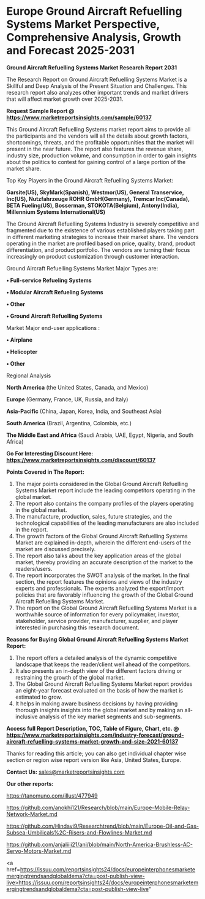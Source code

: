  # Europe Ground Aircraft Refuelling Systems Market Perspective, Comprehensive Analysis, Growth and Forecast 2025-2031

<strong>Ground Aircraft Refuelling Systems Market Research Report 2031</strong>

The Research Report on Ground Aircraft Refuelling Systems Market is a Skillful and Deep Analysis of the Present Situation and Challenges. This research report also analyzes other important trends and market drivers that will affect market growth over 2025-2031.

<strong>Request Sample Report @ <a href=https://www.marketreportsinsights.com/sample/60137>https://www.marketreportsinsights.com/sample/60137</a></strong>

This Ground Aircraft Refuelling Systems market report aims to provide all the participants and the vendors will all the details about growth factors, shortcomings, threats, and the profitable opportunities that the market will present in the near future. The report also features the revenue share, industry size, production volume, and consumption in order to gain insights about the politics to contest for gaining control of a large portion of the market share.

Top Key Players in the Ground Aircraft Refuelling Systems Market:

<strong>Garsite(US), SkyMark(Spanish), Westmor(US), General Transervice, Inc(US), Nutzfahrzeuge ROHR GmbH(Germany), Tremcar Inc(Canada), BETA Fueling(US), Bosserman, STOKOTA(Belgium), Antony(India), Millennium Systems International(US)</strong>

The Ground Aircraft Refuelling Systems Industry is severely competitive and fragmented due to the existence of various established players taking part in different marketing strategies to increase their market share. The vendors operating in the market are profiled based on price, quality, brand, product differentiation, and product portfolio. The vendors are turning their focus increasingly on product customization through customer interaction.

Ground Aircraft Refuelling Systems Market Major Types are:

<strong>• Full-service Refueling Systems

• Modular Aircraft Refueling Systems

• Other

• Ground Aircraft Refuelling Systems</strong>

Market Major end-user applications :

<strong>• Airplane

• Helicopter

• Other</strong>

Regional Analysis

</u><strong><b>North America</b></strong> (the United States, Canada, and Mexico)

<strong><b>Europe </b></strong>(Germany, France, UK, Russia, and Italy)

<strong><b>Asia-Pacific</b></strong> (China, Japan, Korea, India, and Southeast Asia)

<strong><b>South America</b></strong> (Brazil, Argentina, Colombia, etc.)

<strong><b>The Middle East and Africa</b></strong> (Saudi Arabia, UAE, Egypt, Nigeria, and South Africa)

<strong>Go For Interesting Discount Here: <a href=https://www.marketreportsinsights.com/discount/60137>https://www.marketreportsinsights.com/discount/60137</a></strong>

<strong>Points Covered in The Report:</strong>
<ol>
  <li>The major points considered in the Global Ground Aircraft Refuelling Systems Market report include the leading competitors operating in the global market.</li>
  <li>The report also contains the company profiles of the players operating in the global market.</li>
  <li>The manufacture, production, sales, future strategies, and the technological capabilities of the leading manufacturers are also included in the report.</li>
  <li>The growth factors of the Global Ground Aircraft Refuelling Systems Market are explained in-depth, wherein the different end-users of the market are discussed precisely.</li>
  <li>The report also talks about the key application areas of the global market, thereby providing an accurate description of the market to the readers/users.</li>
  <li>The report incorporates the SWOT analysis of the market. In the final section, the report features the opinions and views of the industry experts and professionals. The experts analyzed the export/import policies that are favorably influencing the growth of the Global Ground Aircraft Refuelling Systems Market.</li>
  <li>The report on the Global Ground Aircraft Refuelling Systems Market is a worthwhile source of information for every policymaker, investor, stakeholder, service provider, manufacturer, supplier, and player interested in purchasing this research document.</li>
</ol>
<strong>Reasons for Buying Global Ground Aircraft Refuelling Systems Market Report:</strong>

<ol>
  <li>The report offers a detailed analysis of the dynamic competitive landscape that keeps the reader/client well ahead of the competitors.</li>
  <li>It also presents an in-depth view of the different factors driving or restraining the growth of the global market.</li>
  <li>The Global Ground Aircraft Refuelling Systems Market report provides an eight-year forecast evaluated on the basis of how the market is estimated to grow.</li>
  <li>It helps in making aware business decisions by having providing thorough insights insights into the global market and by making an all-inclusive analysis of the key market segments and sub-segments.</li>
</ol>
<strong>Access full Report Description, TOC, Table of Figure, Chart, etc. @ <a href=https://www.marketreportsinsights.com/industry-forecast/ground-aircraft-refuelling-systems-market-growth-and-size-2021-60137>https://www.marketreportsinsights.com/industry-forecast/ground-aircraft-refuelling-systems-market-growth-and-size-2021-60137</a></strong>


Thanks for reading this article; you can also get individual chapter wise section or region wise report version like Asia, United States, Europe.

<strong>Contact Us:</strong>
sales@marketreportsinsights.com

<strong>Our other reports:</strong>

<a href=https://tanomuno.com/illust/477949>https://tanomuno.com/illust/477949</a>

<a href=https://github.com/anokhi121/Research/blob/main/Europe-Mobile-Relay-Network-Market.md>https://github.com/anokhi121/Research/blob/main/Europe-Mobile-Relay-Network-Market.md</a>

<a href=https://github.com/Hindavi9/Researchtrend/blob/main/Europe-Oil-and-Gas-Subsea-Umbilicals%2C-Risers-and-Flowlines-Market.md>https://github.com/Hindavi9/Researchtrend/blob/main/Europe-Oil-and-Gas-Subsea-Umbilicals%2C-Risers-and-Flowlines-Market.md</a>

<a href=https://github.com/anjaliiii21/ani/blob/main/North-America-Brushless-AC-Servo-Motors-Market.md>https://github.com/anjaliiii21/ani/blob/main/North-America-Brushless-AC-Servo-Motors-Market.md</a>

<a href=https://issuu.com/reportsinsights24/docs/europeinterphonesmarketemergingtrendsandglobaldema?cta=post-publish-view-live>https://issuu.com/reportsinsights24/docs/europeinterphonesmarketemergingtrendsandglobaldema?cta=post-publish-view-live</a>"
